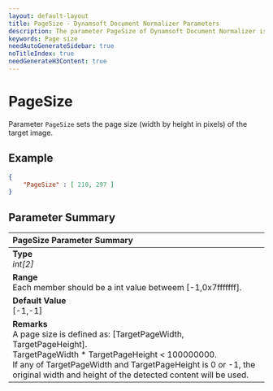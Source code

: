 ```yaml
---
layout: default-layout
title: PageSize - Dynamsoft Document Normalizer Parameters
description: The parameter PageSize of Dynamsoft Document Normalizer is XXX.
keywords: Page size
needAutoGenerateSidebar: true
noTitleIndex: true
needGenerateH3Content: true
---
```


# PageSize

Parameter `PageSize` sets the page size (width by height in pixels) of the target image.

## Example

```json
{
    "PageSize" : [ 210, 297 ]
}
```

## Parameter Summary

| PageSize Parameter Summary |
| :--------------- |
| **Type**<br><i>int[2]</i> |
| **Range**<br>Each member should be a int value betweem [-1,0x7fffffff]. |
| **Default Value**<br>[-1,-1] |
| **Remarks**<br>A page size is defined as: [TargetPageWidth, TargetPageHeight].<br>TargetPageWidth * TargetPageHeight < 100000000.<br>If any of TargetPageWidth and TargetPageHeight is 0 or -1, the original width and height of the detected content will be used. |
